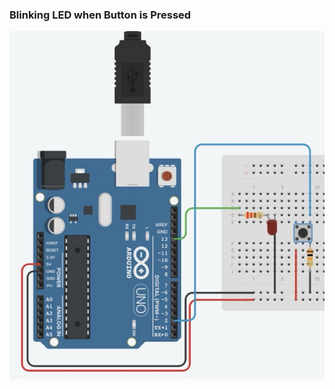 ### Blinking LED when Button is Pressed

![Blinking LED when Button is Pressed Circuit](circuit.jpeg)